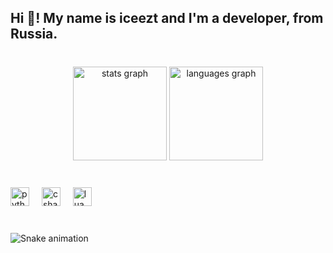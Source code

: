 <h2 align="left">Hi 👋! My name is iceezt and I'm a developer, from Russia.</h2>

###

<br clear="both">

<div align="center">
  <img src="https://github-readme-stats.vercel.app/api?username=beacache&hide_title=false&hide_rank=false&show_icons=true&include_all_commits=true&count_private=true&disable_animations=false&theme=radical&locale=en&hide_border=false" height="150" alt="stats graph"  />
  <img src="https://github-readme-stats.vercel.app/api/top-langs?username=beacache&locale=en&hide_title=false&layout=compact&card_width=320&langs_count=5&theme=radical&hide_border=false" height="150" alt="languages graph"  />
</div>

###

<br clear="both">

<div align="left">
  <img src="https://cdn.jsdelivr.net/gh/devicons/devicon/icons/python/python-original.svg" height="30" alt="python logo"  />
  <img width="12" />
  <img src="https://cdn.jsdelivr.net/gh/devicons/devicon/icons/csharp/csharp-original.svg" height="30" alt="csharp logo"  />
  <img width="12" />
  <img src="https://cdn.jsdelivr.net/gh/devicons/devicon/icons/lua/lua-plain.svg" height="30" alt="lua logo"  />
</div>

###

<br clear="both">

<img src="https://profile-readme-generator.com/assets/snake.svg" alt="Snake animation" />

###
